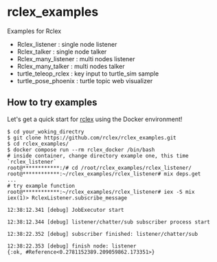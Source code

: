 # rclex_examples
Examples for Rclex

 - Rclex_listener      : single node listener
 - Rclex_talker        : single node talker
 - Rclex_many_listener : multi nodes listener
 - Rclex_many_talker   : multi nodes talker
 - turtle_teleop_rclex : key input to turtle_sim sample
 - turtle_pose_phoenix : turtle topic web visualizer

## How to try examples

Let's get a quick start for [rclex](https://github.com/rclex/rclex) using the Docker environment!

```
$ cd your_woking_directry
$ git clone https://github.com/rclex/rclex_examples.git
$ cd rclex_examples/
$ docker compose run --rm rclex_docker /bin/bash
# inside container, change directory example one, this time `rclex_listener`
root@************:/# cd /root/rclex_examples/rclex_listener/
root@************:~/rclex_examples/rclex_listener# mix deps.get
...
# try example function
root@************:~/rclex_examples/rclex_listener# iex -S mix
iex(1)> RclexListener.subscribe_message

12:38:12.341 [debug] JobExecutor start

12:38:12.344 [debug] listener/chatter/sub subscriber process start

12:38:22.352 [debug] subscriber finished: listener/chatter/sub

12:38:22.353 [debug] finish node: listener
{:ok, #Reference<0.2781152389.209059862.173351>}
```
